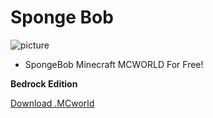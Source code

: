 # Sponge Bob 
![picture](icon.jpg)
* SpongeBob Minecraft MCWORLD For Free!

**Bedrock Edition**

 [Download .MCworld](world.mcworld)
